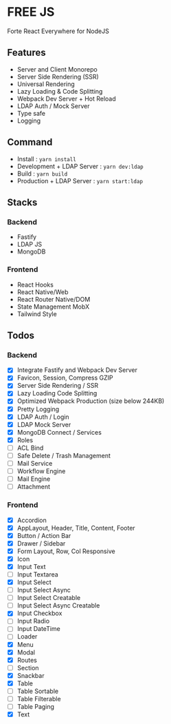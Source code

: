 # FREE JS

Forte React Everywhere for NodeJS

## Features

- Server and Client Monorepo
- Server Side Rendering (SSR)
- Universal Rendering
- Lazy Loading & Code Splitting
- Webpack Dev Server + Hot Reload
- LDAP Auth / Mock Server
- Type safe
- Logging

## Command

- Install : `yarn install`
- Development + LDAP Server : `yarn dev:ldap`
- Build : `yarn build`
- Production + LDAP Server : `yarn start:ldap`

## Stacks

### Backend

- Fastify
- LDAP JS
- MongoDB

### Frontend

- React Hooks
- React Native/Web
- React Router Native/DOM
- State Management MobX
- Tailwind Style

## Todos

### Backend

- [x] Integrate Fastify and Webpack Dev Server
- [x] Favicon, Session, Compress GZIP
- [x] Server Side Rendering / SSR
- [x] Lazy Loading Code Splitting
- [x] Optimized Webpack Production (size below 244KB)
- [x] Pretty Logging
- [x] LDAP Auth / Login
- [x] LDAP Mock Server
- [x] MongoDB Connect / Services
- [x] Roles
- [ ] ACL Bind
- [ ] Safe Delete / Trash Management
- [ ] Mail Service
- [ ] Workflow Engine
- [ ] Mail Engine
- [ ] Attachment

### Frontend

- [x] Accordion
- [x] AppLayout, Header, Title, Content, Footer
- [x] Button / Action Bar
- [x] Drawer / Sidebar
- [x] Form Layout, Row, Col Responsive
- [x] Icon
- [x] Input Text
- [ ] Input Textarea
- [x] Input Select
- [ ] Input Select Async
- [ ] Input Select Creatable
- [ ] Input Select Async Creatable
- [x] Input Checkbox
- [ ] Input Radio
- [ ] Input DateTime
- [ ] Loader
- [x] Menu
- [x] Modal
- [x] Routes
- [ ] Section
- [x] Snackbar
- [x] Table
- [ ] Table Sortable
- [ ] Table Filterable
- [ ] Table Paging
- [x] Text
